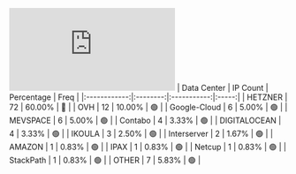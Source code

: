 ![Diagramm](https://github.com/obajay/StateSync-snapshots/blob/main/Projects/Gitopia/1/README.md)
| Data Center | IP Count | Percentage | Freq |
|:------------:|:--------:|:-----------:|:-----:|
| HETZNER | 72 | 60.00% | 🔴 |
| OVH | 12 | 10.00% | 🟢 |
| Google-Cloud | 6 | 5.00% | 🟢 |
| MEVSPACE | 6 | 5.00% | 🟢 |
| Contabo | 4 | 3.33% | 🟢 |
| DIGITALOCEAN | 4 | 3.33% | 🟢 |
| IKOULA | 3 | 2.50% | 🟢 |
| Interserver | 2 | 1.67% | 🟢 |
| AMAZON | 1 | 0.83% | 🟢 |
| IPAX | 1 | 0.83% | 🟢 |
| Netcup | 1 | 0.83% | 🟢 |
| StackPath | 1 | 0.83% | 🟢 |
| OTHER | 7 | 5.83% | 🟢 |